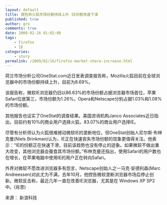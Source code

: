 ```yaml
---
layout: default
title: 报告称火狐市场份额持续上升 IE份额快速下滑
published: true
author: gro
comments: true
date: 2009-02-16 01:02:08
tags:
    - Firefox
    - IE
categories:
    - story
permalink: /2009/02/16/firefox-market-share-increase.html
---
```

荷兰市场分析公司OneStat.com近日发表调查报告称，Mozilla火狐目前在全球浏览器中的市场份额持续上升，目前为8.69%。

该报告称，微软IE浏览器仍旧以86.63%的市场份额占据浏览器市场首位，苹果Safari位居第三，市场份额为1.26%。Opera和Netscape分别占据1.03%和1.08%的市场份额。

其他报告也证实了OneStat的调查结果。美国咨询机构Janco Associates近日指出，目前约有10%的商业用户选择火狐，83.07%的商业用户选择IE。

尽管有分析师认为火狐很难撼动微软IE的垄断地位，但OneStat创始人尼尔斯·布林克曼(Niels Brinkman)认为，IE正在快速丧失市场份额的现象更值得关注。他表示：“IE的份额正在快速下滑，目前该趋势也没有停止的迹象。如果微软不做出重大改变，其他浏览器会蚕食其市场份额。”布林克曼还指出，使用Safari的用户数也在增长，在苹果电脑中使用IE的用户正在转向Safari。

外界对微软不愿改进浏览器多有怨言，Netscape创始人之一马克·安德利森(Marc Andreessen)对此尤为不满，去年10月，他控告微软垄断浏览器市场后停止创新。微软反击称，最近几年一直在改善IE浏览器，尤其是在 Windows XP SP2中。(肖恩)

来源： 新浪科技
